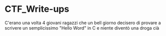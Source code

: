 # CTF_Write-ups

C'erano una volta 4 giovani ragazzi che un bell giorno decisero di provare a scrivere un semplicissimo "Hello Word" in C e niente diventò una droga cià

